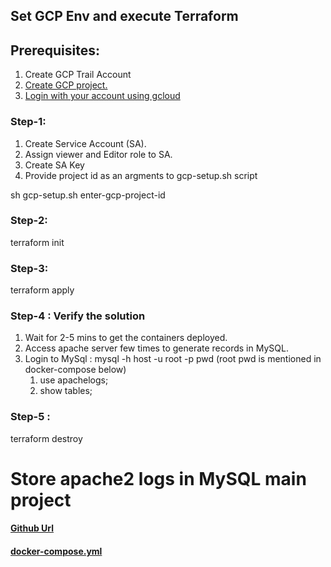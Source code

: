 
## Set GCP Env and execute Terraform

## Prerequisites:
1. Create GCP Trail Account
2. [Create GCP project.](https://cloud.google.com/resource-manager/docs/creating-managing-projects)
3. [Login with your account using gcloud](https://cloud.google.com/sdk/gcloud/reference/auth/login)


### Step-1: 
1. Create Service Account (SA).
2. Assign viewer and Editor role to SA.
3. Create SA Key
4. Provide project id as an argments to gcp-setup.sh script

sh gcp-setup.sh enter-gcp-project-id

### Step-2:
terraform init

### Step-3:
terraform apply


### Step-4 : Verify the solution
1. Wait for 2-5 mins to get the containers deployed.
2. Access apache server few times to generate records in MySQL.
3. Login to MySql : mysql -h host -u root -p pwd  (root pwd is mentioned in docker-compose below)
   1. use apachelogs;
   2. show tables;


### Step-5 :
terraform destroy

# Store apache2 logs in MySQL main project

#### [Github Url](https://github.com/ajitsingh25/embi-ebi)

#### [docker-compose.yml](https://github.com/ajitsingh25/embi-ebi/blob/master/docker-compose.yml)
